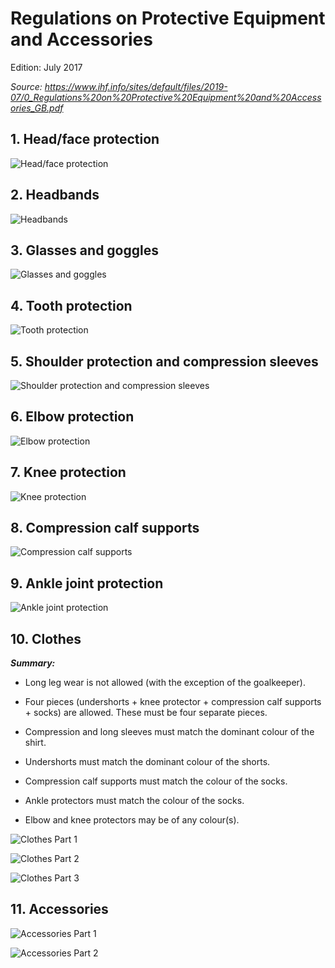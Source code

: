 # Regulations on Protective Equipment and Accessories

Edition: July 2017

*Source: https://www.ihf.info/sites/default/files/2019-07/0_Regulations%20on%20Protective%20Equipment%20and%20Accessories_GB.pdf*

## 1. Head/face protection

![Head/face protection](../diagrams/equipment1.png)

## 2. Headbands

![Headbands](../diagrams/equipment2.png)

## 3. Glasses and goggles

![Glasses and goggles](../diagrams/equipment3.png)

## 4. Tooth protection

![Tooth protection](../diagrams/equipment4.png)

## 5. Shoulder protection and compression sleeves

![Shoulder protection and compression sleeves](../diagrams/equipment5.png)

## 6. Elbow protection

![Elbow protection](../diagrams/equipment6.png)

## 7. Knee protection

![Knee protection](../diagrams/equipment7.png)

## 8. Compression calf supports

![Compression calf supports](../diagrams/equipment8.png)

## 9. Ankle joint protection

![Ankle joint protection](../diagrams/equipment9.png)

## 10. Clothes

***Summary:***

- Long leg wear is not allowed (with the exception of the goalkeeper).

- Four pieces (undershorts + knee protector + compression calf supports + socks) are allowed. These must be four separate pieces.

- Compression and long sleeves must match the dominant colour of the shirt.

- Undershorts must match the dominant colour of the shorts.

- Compression calf supports must match the colour of the socks.

- Ankle protectors must match the colour of the socks.

- Elbow and knee protectors may be of any colour(s).

![Clothes Part 1](../diagrams/equipment10a.png)

![Clothes Part 2](../diagrams/equipment10b.png)

![Clothes Part 3](../diagrams/equipment10c.png)

## 11. Accessories

![Accessories Part 1](../diagrams/equipment11a.png)

![Accessories Part 2](../diagrams/equipment11b.png)




